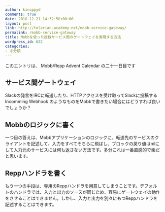 ```yaml
---
author: kinoppyd
comments: true
date: 2018-12-21 14:32:58+00:00
layout: post
link: http://tolarian-academy.net/mobb-service-gateway/
permalink: /mobb-service-gateway
title: Mobbを使った複数サービス間のゲートウェイを実現する方法
wordpress_id: 622
categories:
- 未分類
---
```


このエントリは、 Mobb/Repp Advent Calendar の二十一日目です





## サービス間ゲートウェイ


Slackの発言をIRCに転送したり、HTTPアクセスを受け取ってSlackに投稿するIncomming Webhook のようなものをMobbで書きたい場合にはどうすれば良いでしょうか？


## Mobbのロジックに書く


一つ目の答えは、Mobbアプリケーションのロジックに、転送先のサービスのクライアントを記述して、入力をすべてそちらに飛ばし、ブロックの戻り値はnilにして入力元のサービスには何も返さない方法です。多分これは一番直感的で楽だと思います。


## Reppハンドラを書く


もう一つの手段は、専用のReppハンドラを用意してしまうことです。デフォルトのハンドラでは、入力と出力のソースが同じため、容易にゲートウェイの動作をさせることはできません。しかし、入力と出力を別々にもつReppハンドラを記述することはできます。

